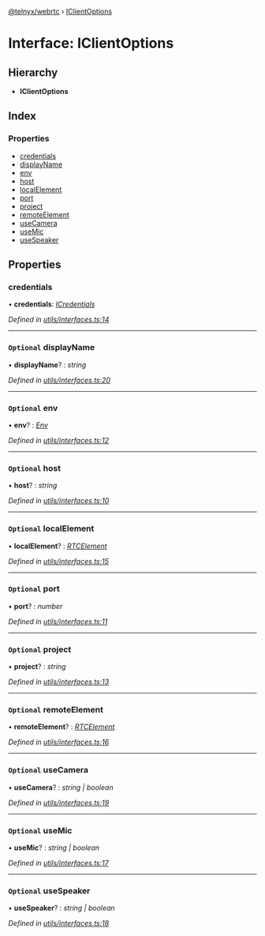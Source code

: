 [@telnyx/webrtc](../README.md) › [IClientOptions](iclientoptions.md)

# Interface: IClientOptions

## Hierarchy

* **IClientOptions**

## Index

### Properties

* [credentials](iclientoptions.md#credentials)
* [displayName](iclientoptions.md#optional-displayname)
* [env](iclientoptions.md#optional-env)
* [host](iclientoptions.md#optional-host)
* [localElement](iclientoptions.md#optional-localelement)
* [port](iclientoptions.md#optional-port)
* [project](iclientoptions.md#optional-project)
* [remoteElement](iclientoptions.md#optional-remoteelement)
* [useCamera](iclientoptions.md#optional-usecamera)
* [useMic](iclientoptions.md#optional-usemic)
* [useSpeaker](iclientoptions.md#optional-usespeaker)

## Properties

###  credentials

• **credentials**: *[ICredentials](icredentials.md)*

*Defined in [utils/interfaces.ts:14](https://github.com/team-telnyx/webrtc/blob/1b602c0/src/utils/interfaces.ts#L14)*

___

### `Optional` displayName

• **displayName**? : *string*

*Defined in [utils/interfaces.ts:20](https://github.com/team-telnyx/webrtc/blob/1b602c0/src/utils/interfaces.ts#L20)*

___

### `Optional` env

• **env**? : *[Env](../README.md#env)*

*Defined in [utils/interfaces.ts:12](https://github.com/team-telnyx/webrtc/blob/1b602c0/src/utils/interfaces.ts#L12)*

___

### `Optional` host

• **host**? : *string*

*Defined in [utils/interfaces.ts:10](https://github.com/team-telnyx/webrtc/blob/1b602c0/src/utils/interfaces.ts#L10)*

___

### `Optional` localElement

• **localElement**? : *[RTCElement](../README.md#rtcelement)*

*Defined in [utils/interfaces.ts:15](https://github.com/team-telnyx/webrtc/blob/1b602c0/src/utils/interfaces.ts#L15)*

___

### `Optional` port

• **port**? : *number*

*Defined in [utils/interfaces.ts:11](https://github.com/team-telnyx/webrtc/blob/1b602c0/src/utils/interfaces.ts#L11)*

___

### `Optional` project

• **project**? : *string*

*Defined in [utils/interfaces.ts:13](https://github.com/team-telnyx/webrtc/blob/1b602c0/src/utils/interfaces.ts#L13)*

___

### `Optional` remoteElement

• **remoteElement**? : *[RTCElement](../README.md#rtcelement)*

*Defined in [utils/interfaces.ts:16](https://github.com/team-telnyx/webrtc/blob/1b602c0/src/utils/interfaces.ts#L16)*

___

### `Optional` useCamera

• **useCamera**? : *string | boolean*

*Defined in [utils/interfaces.ts:19](https://github.com/team-telnyx/webrtc/blob/1b602c0/src/utils/interfaces.ts#L19)*

___

### `Optional` useMic

• **useMic**? : *string | boolean*

*Defined in [utils/interfaces.ts:17](https://github.com/team-telnyx/webrtc/blob/1b602c0/src/utils/interfaces.ts#L17)*

___

### `Optional` useSpeaker

• **useSpeaker**? : *string | boolean*

*Defined in [utils/interfaces.ts:18](https://github.com/team-telnyx/webrtc/blob/1b602c0/src/utils/interfaces.ts#L18)*
